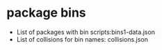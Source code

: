 # package bins

- List of packages with bin scripts:bins1-data.json
- List of collisions for bin names: collisions.json